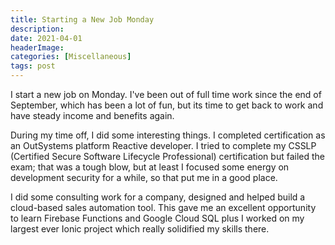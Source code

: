 ```yaml
---
title: Starting a New Job Monday
description: 
date: 2021-04-01
headerImage: 
categories: [Miscellaneous]
tags: post
---
```


I start a new job on Monday. I've been out of full time work since the end of September, which has been a lot of fun, but its time to get back to work and have steady income and benefits again.

During my time off, I did some interesting things. I completed certification as an OutSystems platform Reactive developer. I tried to complete my CSSLP (Certified Secure Software Lifecycle Professional) certification but failed the exam; that was a tough blow, but at least I focused some energy on development security for a while, so that put me in a good place.

I did some consulting work for a company, designed and helped build a cloud-based sales automation tool. This gave me an excellent opportunity to learn Firebase Functions and Google Cloud SQL plus I worked on my largest ever Ionic project which really solidified my skills there.